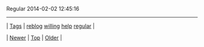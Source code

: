 <!--
title: Regular 2014-02-02 12
date: 2020-06-28T15:27:00.262Z
tags: reblog, willing, help, regular
-->


Regular 2014-02-02 12:45:16



<!--BOTTOM-POST-NAVIGATION-->
---

| [Tags](tags.md) | [reblog](tag-reblog.md) [willing](tag-willing.md) [help](tag-help.md) [regular](tag-regular.md) |

| [Newer](75358394293.md) | [Top](index.md) | [Older](75360453536.md) |